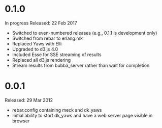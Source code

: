 0.1.0
=====
In progress
Released: 22 Feb 2017

  * Switched to even-numbered releases (e.g., 0.1.1 is development only)
  * Switched from rebar to erlang.mk
  * Replaced Yaws with Elli
  * Upgraded to d3.js 4.0
  * Included Esse for SSE streaming of results
  * Replaced all d3.js rendering
  * Stream results from bubba_server rather than wait for completion

0.0.1
=====
Released: 29 Mar 2012

  * rebar.config containing meck and dk_yaws
  * Initial ability to start dk_yaws and have a web server page visible in browser
